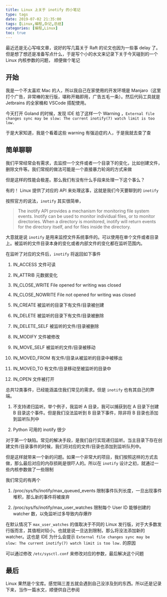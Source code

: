 ```yaml
---
title: Linux 上关于 inotify 的小笔记
type: tags
date: 2019-07-02 21:35:00
tags: [Linux,编程,杂记,总结]
categories: [编程,Linux]
toc: true
---
```


最近还是无心写啥文章，说好的写几篇关于 Raft 的论文也因为一些事 delay 了。但是想了想还是准备写点什么，于是写个小的水文来记录下关于今天碰到的一个 Linux 内核参数的问题， 顺便做个笔记

<!-- more -->

## 开始

我是一个不太喜欢 Mac 的人，所以我自己在家使用的开发环境是 Manjaro（这里打个广告，非常棒的发行版，堪称开箱即用，广告五毛一条）。然后代码工具就是 Jetbrains 的全家桶和 VSCode 搭配使用。

今天打开 Goland 的时候，发现 IDE 给了这样一个 Warning ，`External file changes sync may be slow: The current inotify(7) watch limit is too low.`

于是大家知道，我是个看着这些 warning 有强迫症的人，于是我就去查了查

## 简单聊聊

我们平常经常会有需求，去监控一个文件或者一个目录下的变化，比如创建文件，删除文件等。我们常规的做法可能是一个直接暴力轮询的方式来做

但是这样的性能会极差。那么我们有没有什么手段来处理一下这个事么？

有的！ Linux 提供了对应的 API 来处理这事，这就是我们今天要聊到的 `inotify`

按照官方的说法，`inotify` 其实很简单，

> The inotify API provides a mechanism for monitoring file system events. Inotify can be used to monitor individual files, or to monitor directories. When a directory is monitored, inotify will return events for the directory itself, and for files inside the directory.

大意就是说 `inotify` 是用来监控文件系统事件的。可以使用在单个文件或者目录上。被监听的文件目录本身的变化或者内部文件的变化都在监听范围内。

在监听了对应的文件后，`inotify` 将返回如下事件 

1. IN_ACCESS 文件可读

2. IN_ATTRIB 元数据变化

3. IN_CLOSE_WRITE File opened for writing was closed

4. IN_CLOSE_NOWRITE File not opened for writing was closed

5. IN_CREATE 被监听的目录下有文件/目录被创建

6. IN_DELETE 被监听的目录下有文件/目录被删除

7. IN_DELETE_SELF 被监听的文件/目录被删除

8. IN_MODIFY 文件被修改

9. IN_MOVE_SELF 被监听的文件/目录被移动

10. IN_MOVED_FROM 有文件/目录从被监听的目录中被移出

11. IN_MOVED_TO 有文件/目录移动至被监听的目录中

12. IN_OPEN 文件被打开

总共12类事件，已经能涵盖住我们常见的需求。但是 `inotify` 也有其自己的弊端。

1. 不支持递归监听。举个例子，我监听 A 目录，我可以捕获到在 A 目录下创建 B 目录这个事件。但是我们没法监听到 B 目录下事件，除非将 B 目录也添加到监听队列中

2. Python 可用的 inotify 很少

对于第一个缺陷。常见的解决手段，是我们自行实现递归监听。当主目录下存在创建文件/目录事件的时候，我们将对应的文件/目录也添加到监听队列中。

但是这样就带来一个新的问题。如果一个非常大的项目，我们按照这样的方式去做，那么最后对应的内存损耗是很吓人的。所以在 `inotify` 设计之初，就通过一些内核参数做了一些限制

我们常见的有两个

1. /proc/sys/fs/inotify/max_queued_events  限制事件队列长度，一旦出现事件堆积，那么新的事件将被废弃

2. /proc/sys/fs/inotify/max_user_watches 限制每个 User ID 能够创建的 watcher 数，以免监听过多导致内存爆炸

在默认情况下 `max_user_watches` 的值取决于不同的 Linux 发行版，对于大多数发行版而言，其值相对较小。也就是说一旦达到限制，那么将没法添加新的 watcher。这也是 IDE 为什么会提示
`External file changes sync may be slow: The current inotify(7) watch limit is too low.` 的原因

可以通过修改 `/etc/sysctl.conf` 来修改对应的参数，最后解决这个问题

## 最后

Linux 果然是个宝库。感觉隔三差五就会遇到自己没涉及到的东西。所以还是记录下来，当作一篇水文，顺便供自己参阅

